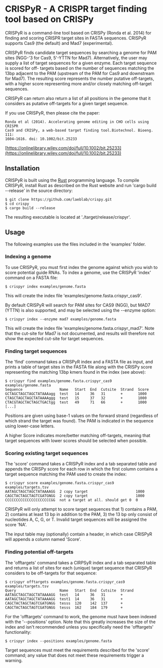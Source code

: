 # CRISPyR - A CRISPR target finding tool based on CRISPy

CRISPyR is a command-line tool based on CRISPy (Ronda et al. 2014) for finding
and scoring CRISPR target sites in FASTA sequences. CRISPyR supports Cas9 (the
default) and Mad7 (experimental).

CRISPyR finds candidate target sequences by searching a genome for PAM sites
(NGG-'3 for Cas9, 5'-YTTN for Mad7). Alternatively, the user may supply a list
of target sequences for a given enzyme. Each target sequence is scored for off-
targets based on the number of sequences matching the 13bp adjacent to the PAM
(upstream of the PAM for Cas9 and downstream for Mad7). The resulting score
represents the number putative off-targets, with a higher score representing
more and/or closely matching off-target sequences.

CRISPyR can return also return a list of all positions in the genome that it
considers as putative off-targets for a given target sequence.

If you use CRISPyR, then please cite the paper:

    Ronda et al (2014). Accelerating genome editing in CHO cells using CRISPR
    Cas9 and CRISPy, a web-based target finding tool.Biotechnol. Bioeng. 111:
    1604–1616. doi: 10.1002/bit.25233

[https://onlinelibrary.wiley.com/doi/full/10.1002/bit.25233](https://onlinelibrary.wiley.com/doi/full/10.1002/bit.25233)


## Installation

CRISPyR is built using the [Rust](https://www.rust-lang.org) programming
language. To compile CRISPyR, install Rust as described on the Rust website
and run 'cargo build --release' in the source directory:

    $ git clone https://github.com/laeblab/crispy.git
    $ cd crispy
    $ cargo build --release

The resulting executable is located at './target/release/crispyr'.


## Usage

The following examples use the files included in the 'examples' folder.


### Indexing a genome

To use CRISPyR, you must first index the genome against which you wish to
score potential guide RNAs. To index a genome, use the CRISPyR 'index' command
on a FASTA file:

    $ crispyr index examples/genome.fasta

This will create the index file 'examples/genome.fasta.crispyr_cas9'.

By default CRISPyR will search for PAM sites for CAS9 (NGG), but MAD7 (YTTN)
is also supported, and may be selected using the --enzyme option:

    $ crispyr index --enzyme mad7 examples/genome.fasta

This will create the index file 'examples/genome.fasta.crispyr_mad7'. Note that
the cut-site for Mad7 is not documented, and results will therefore not show
the expected cut-site for target sequences.


### Finding target sequences

The 'find' command takes a CRISPyR index and a FASTA file as input, and prints
a table of target sites in the FASTA file along with the CRISPy score
representing the matching 13bp kmers found in the index (see above):

    $ crispyr find examples/genome.fasta.crispyr_cas9 examples/genome.fasta
    Sequence                 Name   Start  End  Cutsite  Strand  Score
    GCTAGCTAGCTAGCTATAAAagg  test   14     36   31       +       1000
    CTAGCTAGCTAGCTATAAAAggg  test   15     37   32       +       1000
    CTACGTAGCTACTAGCTGACtgg  test   49     71   66       +       1000
    [...]

Positions are given using base-1 values on the forward strand (regardless of
which strand the target was found). The PAM is indicated in the sequence using
lower-case letters.

A higher Score indicates more/better matching off-targets, meaning that target
sequences with lower scores should be selected when possible.


### Scoring existing target sequences

The 'score' command takes a CRISPyR index and a tab separated table and
appends the CRISPy score for each row in which the first column contains a
target sequence matching the PAM used to create the index:

    $ crispyr score examples/genome.fasta.crispyr_cas9 examples/targets.tsv
    AATAGCTAGCTAGCTATAAAAGG  2 copy target                      1000
    CAGCTACTAGCTAGTCGATGNGG  2 copy target                      1000
    CCCCCCCCCCCCCCCCCCCCCGG  not a target at all. should get 0  0

CRISPyR will only attempt to score target sequences that 1) contains a PAM,
2) contains at least 13 bp in addition to the PAM, 3) the 13 bp only consist
of nucleotides A, C, G, or T. Invalid target sequences will be assigned the
score 'NA'.

The input table may (optionally) contain a header, in which case CRISPyR will
appends a column named 'Score'.


### Finding potential off-targets

The 'offtargets' command takes a CIRPSyR index and a tab separated table and
returns a list of sites for each (unique) target sequence that CRISPyR considers
to be off-targets for that sequence:

    $ crispyr offtargets examples/genome.fasta.crispyr_cas9 examples/targets.tsv
    Query                    Name   Start  End  Cutsite  Strand
    AATAGCTAGCTAGCTATAAAAGG  test   14     36   31       +
    AATAGCTAGCTAGCTATAAAAGG  test1  14     36   31       +
    CAGCTACTAGCTAGTCGATGNGG  tesss  120    142  137      +
    CAGCTACTAGCTAGTCGATGNGG  tesss  162    184  179      +

For the 'offtargets' command to work, the genome must have been indexed with the
'--positions' option. Note that this greatly increases the size of the index and
isn't recommended unless you specifically need the 'offtargets' functionality:

    $ crispyr index --positions examples/genome.fasta

Target sequences must meet the requirements described for the 'score' command;
any value that does not meet these requirements trigger a warning.
